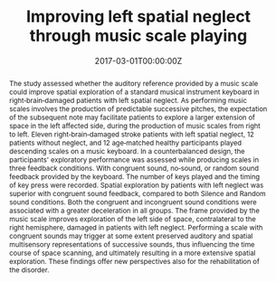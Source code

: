 ---
abstract: The study assessed whether the auditory reference provided by a music scale could improve spatial exploration of a standard musical instrument keyboard in right‐brain‐damaged patients with left spatial neglect. As performing music scales involves the production of predictable successive pitches, the expectation of the subsequent note may facilitate patients to explore a larger extension of space in the left affected side, during the production of music scales from right to left. Eleven right‐brain‐damaged stroke patients with left spatial neglect, 12 patients without neglect, and 12 age‐matched healthy participants played descending scales on a music keyboard. In a counterbalanced design, the participants' exploratory performance was assessed while producing scales in three feedback conditions. With congruent sound, no‐sound, or random sound feedback provided by the keyboard. The number of keys played and the timing of key press were recorded. Spatial exploration by patients with left neglect was superior with congruent sound feedback, compared to both Silence and Random sound conditions. Both the congruent and incongruent sound conditions were associated with a greater deceleration in all groups. The frame provided by the music scale improves exploration of the left side of space, contralateral to the right hemisphere, damaged in patients with left neglect. Performing a scale with congruent sounds may trigger at some extent preserved auditory and spatial multisensory representations of successive sounds, thus influencing the time course of space scanning, and ultimately resulting in a more extensive spatial exploration. These findings offer new perspectives also for the rehabilitation of the disorder.
authors:
- Nicolò Francesco Bernardi
- Maria Cristina Cioffi
- admin
- Angelo Maravita
- Emanuela Bricolo
- Luca Zigiotto
- Laura Perucca
- Giuseppe Vallar
date: "2017-03-01T00:00:00Z"
doi: "10.1111/jnp.12078"
featured: false
image:
  caption: 'Image credit: [**Unsplash**](https://unsplash.com/photos/jdD8gXaTZsc)'
  focal_point: ""
  preview_only: true
projects: 
publication: 'Journal of Neuropsychology, 11(1):135-158'
publication_short: "J Neuropsychol, 11(1):135-158"
publication_types:
- "2"
publishDate: "2017-03-01T00:00:00Z"
slides: 
summary:
tags: [hemispatial neglect, stroke, attentional disorders, exploration gradient, music, sound, neurologic music therapy, rehabilitation]
title: Improving left spatial neglect through music scale playing
url_code: ""
url_dataset: ""
url_pdf: "https://www.researchgate.net/publication/279864047_Improving_left_spatial_neglect_through_music_scale_playing"
url_poster: ""
url_project: ""
url_slides: ""
url_source: ""
url_video: ""
---